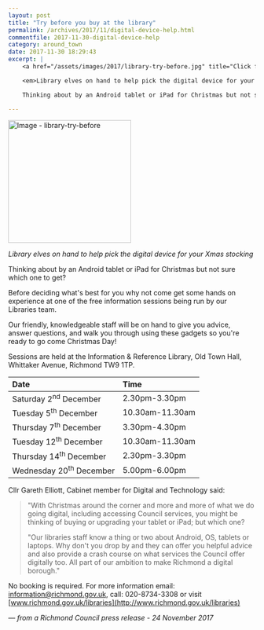 ```yaml
---
layout: post
title: "Try before you buy at the library"
permalink: /archives/2017/11/digital-device-help.html
commentfile: 2017-11-30-digital-device-help
category: around_town
date: 2017-11-30 18:29:43
excerpt: |
    <a href="/assets/images/2017/library-try-before.jpg" title="Click for a larger image"><img src="/assets/images/2017/library-try-before-thumb.jpg" width="150" alt="Image - library-try-before"  class="photo right"/></a>

    <em>Library elves on hand to help pick the digital device for your Xmas stocking.</em>

    Thinking about by an Android tablet or iPad for Christmas but not sure which one to get? Before deciding what's best for you why not come get some hands on experience at one of the free information sessions being run by our Libraries team.

---
```


<a href="/assets/images/2017/library-try-before.jpg" title="Click for a larger image"><img src="/assets/images/2017/library-try-before-thumb.jpg" width="250" alt="Image - library-try-before"  class="photo right"/></a>

*Library elves on hand to help pick the digital device for your Xmas stocking*

Thinking about by an Android tablet or iPad for Christmas but not sure which one to get?

Before deciding what's best for you why not come get some hands on experience at one of the free information sessions being run by our Libraries team.

Our friendly, knowledgeable staff will be on hand to give you advice, answer questions, and walk you through using these gadgets so you're ready to go come Christmas Day!

Sessions are held at the Information & Reference Library, Old Town Hall, Whittaker Avenue, Richmond TW9 1TP.

|Date|Time|
|:---|:---|
|Saturday 2<sup>nd</sup> December|2.30pm-3.30pm|
|Tuesday 5<sup>th</sup> December|10.30am-11.30am|
|Thursday 7<sup>th</sup> December|3.30pm-4.30pm|
|Tuesday 12<sup>th</sup> December|10.30am-11.30am|
|Thursday 14<sup>th</sup> December|2.30pm-3.30pm|
|Wednesday 20<sup>th</sup> December|5.00pm-6.00pm|

Cllr Gareth Elliott, Cabinet member for Digital and Technology said:

> "With Christmas around the corner and more and more of what we do going digital, including accessing Council services, you might be thinking of buying or upgrading your tablet or iPad; but which one?
>
>  "Our libraries staff know a thing or two about Android, OS, tablets or laptops. Why don't you drop by and they can offer you helpful advice and also provide a crash course on what services the Council offer digitally too. All part of our ambition to make Richmond a digital borough."

No booking is required. For more information email: [information@richmond.gov.uk](mailto:information@richmond.gov.uk), call: 020-8734-3308 or visit [www.richmond.gov.uk/libraries](http://www.richmond.gov.uk/libraries)

<cite>— from a Richmond Council press release - 24 November 2017</cite>
